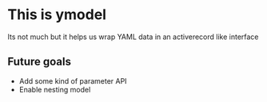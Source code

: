 # This is ymodel
Its not much but it helps us wrap YAML data in an activerecord like interface

## Future goals
- Add some kind of parameter API
- Enable nesting model
